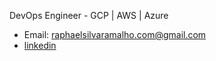 DevOps Engineer - GCP | AWS | Azure

- Email: raphaelsilvaramalho.com@gmail.com
- <a href="https://www.linkedin.com/in/raphael-ramalho-549224216/">linkedin </a> 

<!---
Ieafyy/Ieafyy is a ✨ special ✨ repository because its `README.md` (this file) appears on your GitHub profile.
You can click the Preview link to take a look at your changes.
--->


